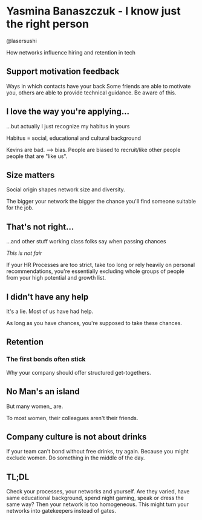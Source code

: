 # Yasmina Banaszczuk - I know just the right person
@lasersushi

How networks influence hiring and retention in tech

## Support motivation feedback
Ways in which contacts have your back
Some friends are able to motivate you, others are able to provide technical guidance. Be aware of this.

## I love the way you're applying...
...but actually I just recognize my habitus in yours

Habitus = social, educational and cultural background

Kevins are bad. --> bias.
People are biased to recruit/like other people people that are "like us".

## Size matters
Social origin shapes network size and diversity.

The bigger your network the bigger the chance you'll find someone suitable for the job.

## That's not right...
...and other stuff working class folks say when passing chances

_This is not fair_

If your HR Processes are too strict, take too long or rely heavily on personal recommendations, you're essentially excluding whole groups of people from your high potential and growth list.

## I didn't have any help
It's a lie. Most of us have had help.

As long as you have chances, you're supposed to take these chances.

## Retention
### The first bonds often stick
Why your company should offer structured get-togethers.

## No Man's an island
But many women_ are.

To most women, their colleagues aren't their friends.

## Company culture is not about drinks
If your team can't bond without free drinks, try again. Because you might exclude women.
Do something in the middle of the day.

## TL;DL
Check your processes, your networks and yourself.
Are they varied, have same educational background, spend night gaming, speak or dress the same way?
Then your network is too homogeneous.
This might turn your networks into gatekeepers instead of gates.